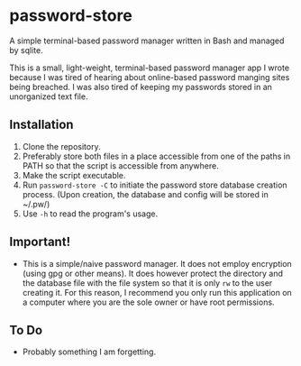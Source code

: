 # password-store
A simple terminal-based password manager written in Bash and managed by sqlite.

This is a small, light-weight, terminal-based password manager app I wrote because I was tired of hearing about online-based password manging sites being breached. I was also tired of keeping my passwords stored in an unorganized text file.


## Installation

1. Clone the repository.
2. Preferably store both files in a place accessible from one of the paths in PATH so that the script is accessible from anywhere.
3. Make the script executable.
4. Run `password-store -C` to initiate the password store database creation process. (Upon creation, the database and config will be stored in ~/.pw/)
5. Use `-h` to read the program's usage.


## Important!

+ This is a simple/naive password manager. It does not employ encryption (using gpg or other means). It does however protect the directory and the database file with the file system so that it is only `rw` to the user creating it. For this reason, I recommend you only run this application on a computer where you are the sole owner or have root permissions. 


## To Do

+ Probably something I am forgetting.